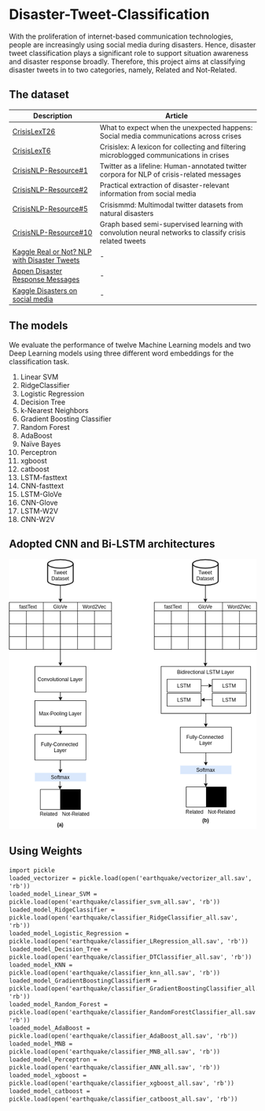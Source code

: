 # Disaster-Tweet-Classification

With the proliferation of internet-based communication technologies, people are increasingly using social media during disasters. Hence, disaster tweet classification plays a significant role to support situation awareness and disaster response broadly. Therefore, this project aims at classifying disaster tweets in to two categories, namely, Related and Not-Related.

## The dataset

| Description   | Article       | 
| ------------- | ------------- |
| [CrisisLexT26](https://crisislex.org/data-collections.html#CrisisLexT26) | What to expect when the unexpected happens: Social media communications across crises | 
| [CrisisLexT6](https://crisislex.org/data-collections.html#CrisisLexT6)  | Crisislex: A lexicon for collecting and filtering microblogged communications in crises| 
| [CrisisNLP-Resource#1](https://crisisnlp.qcri.org/lrec2016/lrec2016.html) | Twitter as a lifeline: Human-annotated twitter corpora for NLP of crisis-related messages  |
| [CrisisNLP-Resource#2](https://crisisnlp.qcri.org/)  | Practical extraction of disaster-relevant information from social media  | 
| [CrisisNLP-Resource#5](https://crisisnlp.qcri.org/crisismmd)  | Crisismmd: Multimodal twitter datasets from natural disasters  | 
| [CrisisNLP-Resource#10](https://crisisnlp.qcri.org/)  | Graph based semi-supervised learning with convolution neural networks to classify crisis related tweets  | 
| [Kaggle Real or Not? NLP with Disaster Tweets](https://www.kaggle.com/c/nlp-getting-started/overview)  | - | 
| [Appen Disaster Response Messages](https://appen.com/datasets/combined-disaster-response-data/)  | -  | 
| [Kaggle Disasters on social media](https://www.kaggle.com/jannesklaas/disasters-on-social-media)  | -  | 

## The models

We evaluate the performance of twelve Machine Learning models and two Deep Learning models using three different word embeddings for the classification task.

1.	Linear SVM
2.	RidgeClassifier
3.	Logistic Regression
4.	Decision Tree
5.	k-Nearest Neighbors
6.	Gradient Boosting Classifier
7.	Random Forest
8.	AdaBoost
9.	Naïve Bayes
10.	Perceptron
11.	xgboost
12.	catboost
13.	LSTM-fasttext
14.	CNN-fasttext
15.	LSTM-GloVe
16.	CNN-Glove
17.	LSTM-W2V
18.	CNN-W2V

## Adopted CNN and Bi-LSTM architectures

![Image of CNN and LSTM](https://github.com/nilani-rangika/Disaster-Tweet-Classification/blob/main/DL2.png)

## Using Weights
```
import pickle
loaded_vectorizer = pickle.load(open('earthquake/vectorizer_all.sav', 'rb'))
loaded_model_Linear_SVM = pickle.load(open('earthquake/classifier_svm_all.sav', 'rb'))
loaded_model_RidgeClassifier = pickle.load(open('earthquake/classifier_RidgeClassifier_all.sav', 'rb'))
loaded_model_Logistic_Regression = pickle.load(open('earthquake/classifier_LRegression_all.sav', 'rb'))
loaded_model_Decision_Tree = pickle.load(open('earthquake/classifier_DTClassifier_all.sav', 'rb'))
loaded_model_KNN = pickle.load(open('earthquake/classifier_knn_all.sav', 'rb'))
loaded_model_GradientBoostingClassifierM = pickle.load(open('earthquake/classifier_GradientBoostingClassifier_all.sav', 'rb'))
loaded_model_Random_Forest = pickle.load(open('earthquake/classifier_RandomForestClassifier_all.sav', 'rb'))
loaded_model_AdaBoost = pickle.load(open('earthquake/classifier_AdaBoost_all.sav', 'rb'))
loaded_model_MNB = pickle.load(open('earthquake/classifier_MNB_all.sav', 'rb'))
loaded_model_Perceptron = pickle.load(open('earthquake/classifier_ANN_all.sav', 'rb'))
loaded_model_xgboost = pickle.load(open('earthquake/classifier_xgboost_all.sav', 'rb'))
loaded_model_catboost = pickle.load(open('earthquake/classifier_catboost_all.sav', 'rb'))
```
